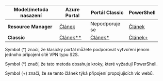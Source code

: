 | **Model/metoda nasazení** | **Azure Portal** | **Portál Classic** | **PowerShell** |
| --- | --- | --- | --- |
| **Resource Manager** |[Článek](../articles/vpn-gateway/vpn-gateway-howto-site-to-site-resource-manager-portal.md) |Nepodporuje se |[Článek](../articles/vpn-gateway/vpn-gateway-create-site-to-site-rm-powershell.md) |
| **Classic** |[Článek**](../articles/vpn-gateway/vpn-gateway-howto-site-to-site-classic-portal.md) |[Článek*](../articles/vpn-gateway/vpn-gateway-site-to-site-create.md) |[Článek+](../articles/vpn-gateway/vpn-gateway-multi-site.md) |

Symbol (*) značí, že klasický portál můžete podporovat vytvoření jenom jednoho připojení sítě VPN typu S2S.

Symbol (*) značí, že tato metoda obsahuje kroky, které vyžadují PowerShell.

Symbol (+) značí, že se tento článek týká připojení propojujících víc webů.



